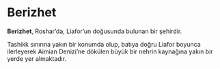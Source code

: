 # Berizhet

**Berizhet**, Roshar’da, Liafor’un doğusunda bulunan bir şehirdir.  

Tashikk sınırına yakın bir konumda olup, batıya doğru Liafor boyunca ilerleyerek Aimian Denizi’ne dökülen büyük bir nehrin kaynağına yakın bir yerde yer almaktadır.
